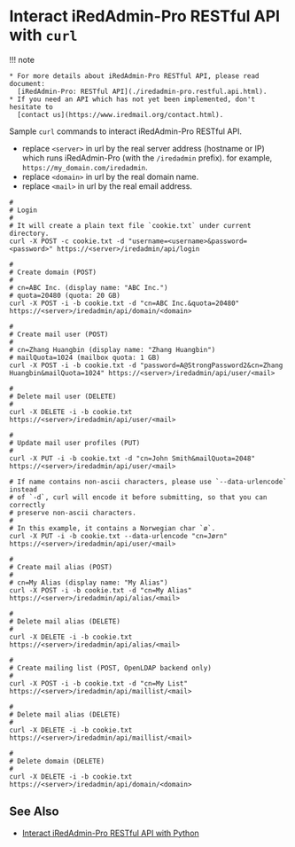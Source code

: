 # Interact iRedAdmin-Pro RESTful API with `curl`

!!! note

    * For more details about iRedAdmin-Pro RESTful API, please read document:
      [iRedAdmin-Pro: RESTful API](./iredadmin-pro.restful.api.html).
    * If you need an API which has not yet been implemented, don't hesitate to
      [contact us](https://www.iredmail.org/contact.html).

Sample `curl` commands to interact iRedAdmin-Pro RESTful API.

* replace `<server>` in url by the real server address (hostname or IP) which
  runs iRedAdmin-Pro (with the `/iredadmin` prefix). for example,
  `https://my_domain.com/iredadmin`.
* replace `<domain>` in url by the real domain name.
* replace `<mail>` in url by the real email address.

```
#
# Login
#
# It will create a plain text file `cookie.txt` under current directory.
curl -X POST -c cookie.txt -d "username=<username>&password=<password>" https://<server>/iredadmin/api/login

#
# Create domain (POST)
#
# cn=ABC Inc. (display name: "ABC Inc.")
# quota=20480 (quota: 20 GB)
curl -X POST -i -b cookie.txt -d "cn=ABC Inc.&quota=20480" https://<server>/iredadmin/api/domain/<domain>

#
# Create mail user (POST)
#
# cn=Zhang Huangbin (display name: "Zhang Huangbin")
# mailQuota=1024 (mailbox quota: 1 GB)
curl -X POST -i -b cookie.txt -d "password=A@StrongPassword2&cn=Zhang Huangbin&mailQuota=1024" https://<server>/iredadmin/api/user/<mail>

#
# Delete mail user (DELETE)
#
curl -X DELETE -i -b cookie.txt https://<server>/iredadmin/api/user/<mail>

#
# Update mail user profiles (PUT)
#
curl -X PUT -i -b cookie.txt -d "cn=John Smith&mailQuota=2048" https://<server>/iredadmin/api/user/<mail>

# If name contains non-ascii characters, please use `--data-urlencode` instead
# of `-d`, curl will encode it before submitting, so that you can correctly
# preserve non-ascii characters.
#
# In this example, it contains a Norwegian char `ø`.
curl -X PUT -i -b cookie.txt --data-urlencode "cn=Jørn" https://<server>/iredadmin/api/user/<mail>

#
# Create mail alias (POST)
#
# cn=My Alias (display name: "My Alias")
curl -X POST -i -b cookie.txt -d "cn=My Alias" https://<server>/iredadmin/api/alias/<mail>

#
# Delete mail alias (DELETE)
#
curl -X DELETE -i -b cookie.txt https://<server>/iredadmin/api/alias/<mail>

#
# Create mailing list (POST, OpenLDAP backend only)
#
curl -X POST -i -b cookie.txt -d "cn=My List" https://<server>/iredadmin/api/maillist/<mail>

#
# Delete mail alias (DELETE)
#
curl -X DELETE -i -b cookie.txt https://<server>/iredadmin/api/maillist/<mail>

#
# Delete domain (DELETE)
#
curl -X DELETE -i -b cookie.txt https://<server>/iredadmin/api/domain/<domain>
```

## See Also

* [Interact iRedAdmin-Pro RESTful API with Python](./iredadmin-pro.restful.api.python.html)
